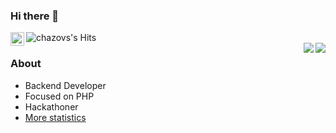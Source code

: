 ### Hi there 👋
<a href="https://www.linkedin.com/in/chazov-sergey/">
  <img align="left" alt="chazovs's Linkdein" width="22px" src="https://cdn.jsdelivr.net/npm/simple-icons@v3/icons/linkedin.svg" />
</a>
<img align="left" alt="chazovs's Hits" src="https://hits.seeyoufarm.com/api/count/incr/badge.svg?url=https%3A%2F%2Fgithub.com%2Fchazovs" />
<br />
<img align='right' src="https://github-readme-stats.vercel.app/api?username=chazovs&show_icons=true">
<a href="https://www.codewars.com/users/Chazovs">
<img align='right' src="https://www.codewars.com/users/Chazovs/badges/large">
  </a>

### About
- Backend Developer
- Focused on PHP
- Hackathoner
- <a href="https://profile-summary-for-github.com/user/chazovs">More statistics</a>
<!--
**Chazovs/chazovs** is a ✨ _special_ ✨ repository because its `README.md` (this file) appears on your GitHub profile.

Here are some ideas to get you started:

- 🔭 I’m currently working on ...
- 🌱 I’m currently learning ...
- 👯 I’m looking to collaborate on ...
- 🤔 I’m looking for help with ...
- 💬 Ask me about ...
- 📫 How to reach me: ...
- 😄 Pronouns: ...
- ⚡ Fun fact: ...
-->
